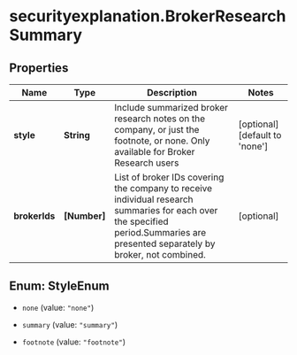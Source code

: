 # securityexplanation.BrokerResearchSummary

## Properties

Name | Type | Description | Notes
------------ | ------------- | ------------- | -------------
**style** | **String** | Include summarized broker research notes on the company, or just the footnote, or none. Only available for Broker Research users | [optional] [default to &#39;none&#39;]
**brokerIds** | **[Number]** | List of broker IDs covering the company to receive individual research summaries for each over the specified period.Summaries are presented separately by broker, not combined. | [optional] 



## Enum: StyleEnum


* `none` (value: `"none"`)

* `summary` (value: `"summary"`)

* `footnote` (value: `"footnote"`)




